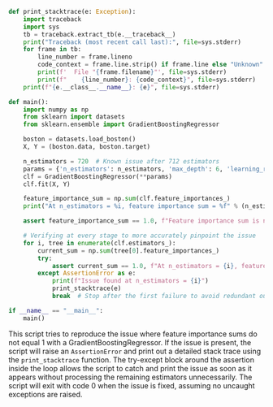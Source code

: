 ```python
def print_stacktrace(e: Exception):
    import traceback
    import sys
    tb = traceback.extract_tb(e.__traceback__)
    print("Traceback (most recent call last):", file=sys.stderr)
    for frame in tb:
        line_number = frame.lineno
        code_context = frame.line.strip() if frame.line else "Unknown"
        print(f'  File "{frame.filename}"', file=sys.stderr)
        print(f"    {line_number}: {code_context}", file=sys.stderr)
    print(f"{e.__class__.__name__}: {e}", file=sys.stderr)

def main():
    import numpy as np
    from sklearn import datasets
    from sklearn.ensemble import GradientBoostingRegressor

    boston = datasets.load_boston()
    X, Y = (boston.data, boston.target)

    n_estimators = 720  # Known issue after 712 estimators
    params = {'n_estimators': n_estimators, 'max_depth': 6, 'learning_rate': 0.1}
    clf = GradientBoostingRegressor(**params)
    clf.fit(X, Y)

    feature_importance_sum = np.sum(clf.feature_importances_)
    print("At n_estimators = %i, feature importance sum = %f" % (n_estimators, feature_importance_sum))

    assert feature_importance_sum == 1.0, f"Feature importance sum is not equal to 1.0 but is {feature_importance_sum}"

    # Verifying at every stage to more accurately pinpoint the issue
    for i, tree in enumerate(clf.estimators_):
        current_sum = np.sum(tree[0].feature_importances_)
        try:
            assert current_sum == 1.0, f"At n_estimators = {i}, feature importance sum = {current_sum}"
        except AssertionError as e:
            print(f"Issue found at n_estimators = {i}")
            print_stacktrace(e)
            break  # Stop after the first failure to avoid redundant output

if __name__ == "__main__":
    main()
```

This script tries to reproduce the issue where feature importance sums do not equal 1 with a GradientBoostingRegressor. If the issue is present, the script will raise an `AssertionError` and print out a detailed stack trace using the `print_stacktrace` function. The try-except block around the assertion inside the loop allows the script to catch and print the issue as soon as it appears without processing the remaining estimators unnecessarily. The script will exit with code 0 when the issue is fixed, assuming no uncaught exceptions are raised.